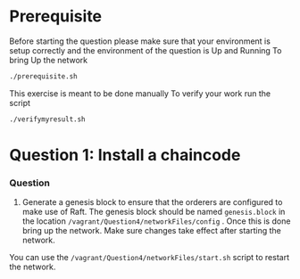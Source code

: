 
# Prerequisite
Before starting the question please make sure that your environment is setup correctly and the environment of the question is Up and Running
To bring Up the network 

```sh
./prerequisite.sh
```
This exercise is meant to be done manually 
To verify your work run the script 
```sh
./verifymyresult.sh
```

# Question 1: Install a chaincode 


### Question
1. Generate a genesis block to ensure that the orderers are configured to make use of Raft. The genesis block should be named `genesis.block` in the location `/vagrant/Question4/networkFiles/config` . Once this is done bring up the network. Make sure changes take effect after starting the network.

You can use the `/vagrant/Question4/networkFiles/start.sh` script to restart the network.



